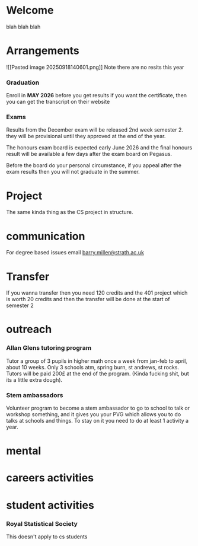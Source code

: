 
# Welcome
blah blah blah
# Arrangements
![[Pasted image 20250918140601.png]]
Note there are no resits this year

### Graduation

Enroll in **MAY 2026** before you get results if you want the certificate, then you can get the transcript on their website
### Exams
Results from the December exam will be released 2nd week semester 2. they will be provisional until they approved at the end of the year.

The honours exam board is expected early June 2026 and the final honours result will be available a few days after the exam board on Pegasus.

Before the board do your personal circumstance, if you appeal after the exam results then you will not graduate in the summer.
# Project

The same kinda thing as the CS project in structure.
# communication
For degree based issues email barry.miller@strath.ac.uk
# Transfer
If you wanna transfer then you need 120 credits and the 401 project which is worth 20 credits and then the transfer will be done at the start of semester 2
# outreach
### Allan Glens tutoring program
Tutor a group of 3 pupils in higher math once a week from jan-feb to april, about 10 weeks. Only 3 schools atm, spring burn, st andrews, st rocks. Tutors will be paid 200£ at the end of the program. (Kinda fucking shit, but its a little extra dough).
### Stem ambassadors
Volunteer program to become a stem ambassador to go to school to talk or workshop something, and it gives you your PVG which allows you to do talks at schools and things. To stay on it you need to do at least 1 activity a year.
# mental 

# careers activities
# student activities

### Royal Statistical Society
This doesn't apply to cs students 
